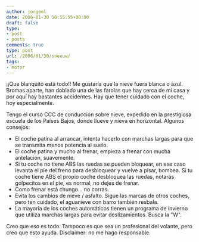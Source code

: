 ```yaml
---
author: jorgeml
date: 2006-01-30 10:55:55+00:00
draft: false
type: 
- post
- posts
comments: true
type: post
url: /2006/01/30/sneeuw/
tags:
- motor
---
```


¡¡Que blanquito está todo!! Me gustaría que la nieve fuera blanca o azul. Bromas aparte, han doblado una de las farolas que hay cerca de mi casa y por aquí hay bastantes accidentes. Hay que tener cuidado con el coche, hoy especialmente.

Tengo el curso CCC de conducción sobre nieve, expedido en la prestigiosa escuela de los Países Bajos, donde llueve y nieva en horizontal. Algunos consejos:

* El coche patina al arrancar, intenta hacerlo con marchas largas para que se transmita menos potencia al suelo.
* El coche patina y mucho al frenar, empieza a frenar con mucha antelación, suavemente. 
* Si tu coche no tiene ABS las ruedas se pueden bloquear, en ese caso levanta el pie del freno para desbloquear y vuelve a pisar, bombea. Si tu coche tiene ABS el propio coche desbloquea las ruedas, notarás golpecitos en el pie, es normal, no dejes de frenar.
* Como frenar está chungo... no corras.
* Evita los cambios de nieve / asfalto. Sigue las marcas de otros coches, pero ten cuidado, el aguanieve con barro también resbala.
* La mayoría de los coches automáticos tienen un programa de invierno que utiliza marchas largas para evitar deslizamientos. Busca la "W".

Creo que eso es todo. Tampoco es que sea un profesional del volante, pero creo que esto ayuda. Disclaimer: no me hago responsable.
